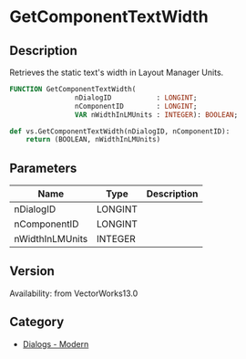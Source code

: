 # GetComponentTextWidth

## Description
Retrieves the static text's width in Layout Manager Units.

```pascal
FUNCTION GetComponentTextWidth(
				nDialogID           : LONGINT;
				nComponentID        : LONGINT;
				VAR nWidthInLMUnits : INTEGER): BOOLEAN;
```

```python
def vs.GetComponentTextWidth(nDialogID, nComponentID):
    return (BOOLEAN, nWidthInLMUnits)
```

## Parameters
|Name|Type|Description|
|---|---|---|
|nDialogID|LONGINT|   |
|nComponentID|LONGINT|   |
|nWidthInLMUnits|INTEGER|   |

## Version
Availability: from VectorWorks13.0

## Category
* [Dialogs - Modern](../Categories/Dialogs%20-%20Modern.md)
